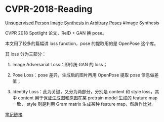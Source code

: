 # CVPR-2018-Reading

[Unsupervised Person Image Synthesis in Arbitrary Poses][1]
#Image Synthesis

CVPR 2018 Spotlight 论文，ReID + GAN 换 pose。

本文用了较多的篇幅讲 loss function，pose 的提取用的是 OpenPose 这个库。 

其 loss 分为三部分： 

1. Image Adversarial Loss：即传统 GAN 的 loss；

2. Pose Loss：pose 差异，生成后的图片再用 OpenPose 提取 pose 信息做差值；

3. Identity Loss：此为关键，又分为两部分，分别是 content 和 style loss，其中 content 用于保证生成图和原图在某 pretrain model 生成的 feature map 一致， style 则是利用 Gram matrix 生成某种 feature map，然后作比对。


[笔记链接][2]

[1]: https://www.paperweekly.site/papers/1864
[2]: <https://zhuanlan.zhihu.com/p/35626886>
